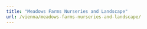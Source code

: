 ```yaml
---
title: "Meadows Farms Nurseries and Landscape"
url: /vienna/meadows-farms-nurseries-and-landscape/
---
```

